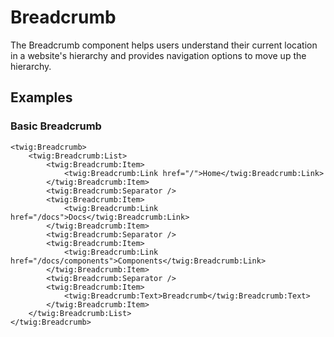# Breadcrumb

The Breadcrumb component helps users understand their current location in a website's hierarchy and provides navigation options to move up the hierarchy.

## Examples

### Basic Breadcrumb

```twig
<twig:Breadcrumb>
    <twig:Breadcrumb:List>
        <twig:Breadcrumb:Item>
            <twig:Breadcrumb:Link href="/">Home</twig:Breadcrumb:Link>
        </twig:Breadcrumb:Item>
        <twig:Breadcrumb:Separator />
        <twig:Breadcrumb:Item>
            <twig:Breadcrumb:Link href="/docs">Docs</twig:Breadcrumb:Link>
        </twig:Breadcrumb:Item>
        <twig:Breadcrumb:Separator />
        <twig:Breadcrumb:Item>
            <twig:Breadcrumb:Link href="/docs/components">Components</twig:Breadcrumb:Link>
        </twig:Breadcrumb:Item>
        <twig:Breadcrumb:Separator />
        <twig:Breadcrumb:Item>
            <twig:Breadcrumb:Text>Breadcrumb</twig:Breadcrumb:Text>
        </twig:Breadcrumb:Item>
    </twig:Breadcrumb:List>
</twig:Breadcrumb>
``` 
